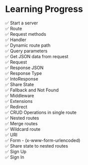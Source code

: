 # Learning Progress

✅ Start a server\
✅ Route\
✅ Request methods\
✅ Handler\
✅ Dynamic route path\
✅ Query parameters\
✅ Get JSON data from request\
✅ Request\
✅ Response JSON\
✅ Response Type\
✅ IntoResponse\
✅ Share State\
✅ Fallback and Not Found\
✅ Middleware\
✅ Extensions\
✅ Redirect\
✅ CRUD Operations in single route\
✅ Nested routes\
✅ Merge routes\
✅ Wildcard route\
✅ URI\
✅ Form - (x-www-form-urlencoded)\
✅ Share state to nested routes\
✅ Sign Up\
✅ Sign In
